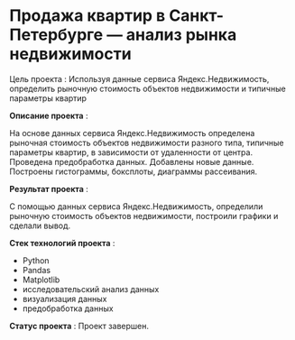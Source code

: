 # Продажа квартир в Санкт-Петербурге — анализ рынка недвижимости

Цель проекта : Используя данные сервиса Яндекс.Недвижимость, определить рыночную стоимость объектов недвижимости и типичные параметры квартир

**Описание проекта** : 

На основе данных сервиса Яндекс.Недвижимость определена рыночная стоимость объектов недвижимости разного типа, типичные параметры квартир, в зависимости от
удаленности от центра. Проведена предобработка данных. Добавлены новые данные. Построены гистограммы, боксплоты, диаграммы рассеивания.

**Результат проекта** : 

С помощью данных сервиса Яндекс.Недвижимость, определили рыночную стоимость объектов недвижимости, построили графики и сделали вывод.

**Стек технологий проекта** :

- Python
- Pandas
- Matplotlib
- исследовательский анализ данных
- визуализация данных
- предобработка данных

**Статус проекта** : Проект завершен.